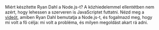 Miért készítette Ryan Dahl a Node.js-t? A közhiedelemmel ellentétben nem azért, hogy lehessen a szerveren is JavaScriptet futtatni. Nézd meg a [videót](https://www.youtube.com/watch?v=ztspvPYybIY), amiben Ryan Dahl bemutatja a Node.js-t, és fogalmazd meg, hogy mi volt a fő célja: mi volt a probléma, és milyen megoldást akart rá adni.
